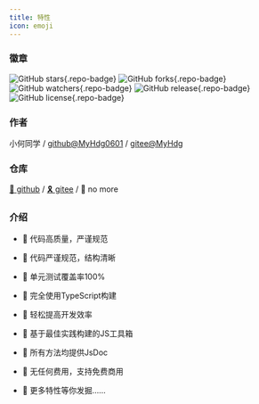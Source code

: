```yaml
---
title: 特性
icon: emoji
---
```


### 徽章

![GitHub stars](https://img.shields.io/github/stars/MyHdg0601/xiaohejs?logo=GitHub&style=flat-square){.repo-badge}
![GitHub forks](https://img.shields.io/github/forks/MyHdg0601/xiaohejs?logo=GitHub&style=flat-square){.repo-badge}
![GitHub watchers](https://img.shields.io/github/watchers/MyHdg0601/xiaohejs?logo=GitHub&style=flat-square){.repo-badge}
![GitHub release](https://img.shields.io/github/v/release/MyHdg0601/xiaohejs?logo=GitHub&style=flat-square){.repo-badge}
![GitHub license](https://img.shields.io/github/license/MyHdg0601/xiaohejs?style=flat-square){.repo-badge}

### 作者

小何同学 / [github@MyHdg0601](https://github.com/MyHdg0601) / [gitee@MyHdg](https://gitee.com/MyHdg)

### 仓库

[🎈 github](https://github.com/MyHdg0601/xiaohejs) / [🎗️ gitee](https://gitee.com/MyHdg/xiaohejs) / 🎃 no more

### 介绍

- 🍔 代码高质量，严谨规范

- 🍚 代码严谨规范，结构清晰

- 🍖 单元测试覆盖率100%

- 🍜 完全使用TypeScript构建

- 🍙 轻松提高开发效率

- 🍟 基于最佳实践构建的JS工具箱

- 🧀 所有方法均提供JsDoc

- 🍳 无任何费用，支持免费商用

- 🥗 更多特性等你发掘……

<style lang="css" scoped>
.repo-badge {
  margin-right: 6px;
}
</style>